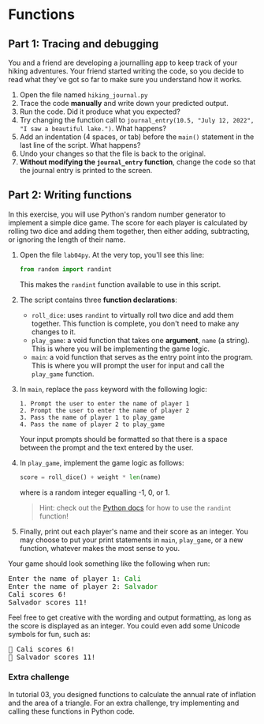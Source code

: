 # Functions

## Part 1: Tracing and debugging
You and a friend are developing a journalling app to keep track of your hiking adventures. Your friend started writing the code, so you decide to read what they've got so far to make sure you understand how it works.

1. Open the file named `hiking_journal.py`
2. Trace the code **manually** and write down your predicted output.
3. Run the code. Did it produce what you expected?
4. Try changing the function call to `journal_entry(10.5, "July 12, 2022", "I saw a beautiful lake.")`. What happens?
5. Add an indentation (4 spaces, or tab) before the `main()` statement in the last line of the script. What happens? 
6. Undo your changes so that the file is back to the original.
7. **Without modifying the `journal_entry` function**, change the code so that the journal entry is printed to the screen.

## Part 2: Writing functions
In this exercise, you will use Python's random number generator to implement a simple dice game. The score for each player is calculated by rolling two dice and adding them together, then either adding, subtracting, or ignoring the length of their name. 

1. Open the file `lab04py`. At the very top, you'll see this line:
   
   ```python
   from random import randint
   ```
   This makes the `randint` function available to use in this script.
2. The script contains three **function declarations**:
   - `roll_dice`: uses `randint` to virtually roll two dice and add them together. This function is complete, you don't need to make any changes to it.
   - `play_game`: a void function that takes one **argument**, `name` (a string). This is where you will be implementing the game logic.
   - `main`: a void function that serves as the entry point into the program. This is where you will prompt the user for input and call the `play_game` function.
3. In `main`, replace the `pass` keyword with the following logic:
   
   ```plaintext
   1. Prompt the user to enter the name of player 1
   2. Prompt the user to enter the name of player 2
   3. Pass the name of player 1 to play_game
   4. Pass the name of player 2 to play_game
   ```
   Your input prompts should be formatted so that there is a space between the prompt and the text entered by the user.

4. In `play_game`, implement the game logic as follows:

   ```python
   score = roll_dice() + weight * len(name)
   ```
   where is a random integer equalling -1, 0, or 1.
   > Hint: check out the [Python docs](https://docs.python.org/3/library/random.html#random.randint) for how to use the `randint` function!

5. Finally, print out each player's name and their score as an integer. You may choose to put your print statements in `main`, `play_game`, or a new function, whatever makes the most sense to you.

Your game should look something like the following when run:

<pre class="sample">
Enter the name of player 1: <span style="color: green;">Cali</span>
Enter the name of player 2: <span style="color: green;">Salvador</span>
Cali scores 6!
Salvador scores 11!</pre>

Feel free to get creative with the wording and output formatting, as long as the score is displayed as an integer. You could even add some Unicode symbols for fun, such as:

<pre class="sample">
🎉 Cali scores 6!
🎉 Salvador scores 11!</pre>

### Extra challenge
In tutorial 03, you designed functions to calculate the annual rate of inflation and the area of a triangle. For an extra challenge, try implementing and calling these functions in Python code.